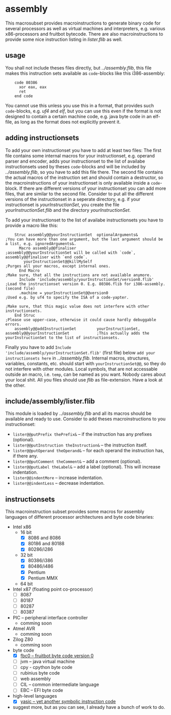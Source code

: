 assembly
========
This macrosubset provides macroinstructions to generate binary code for several processors as well as virtual machines and interpreters, e.g. various x86-processors and fruitbot bytecode.
There are also macroinstructions to provide some nice instruction listing in *lister.flib* as well.

usage
-----
You shall not include theses files directly, but *../assembly.flib*, this file makes this instruction sets available as `code`-blocks like this i386-assembly:
```
    code 80386
      xor eax, eax
      ret
    end code
```

You cannot use this unless you use this in a format, that provides such `code`-blocks, e.g. *uf4* and *elf*,
  but you can use this even if the format is not designed to contain a certain machine code, e.g. java byte code in an elf-file, as long as the format does not explicitly prevent it.

adding instructionsets
----------------------
To add your own instructionset you have to add at least two files:
  The first file
    contains some internal macros for your instructionset, e.g. operand parser and encoder,
    adds your instructionset to the list of availabe instructionsets used by theses `code`-blocks and
    will be included by *../assembly.flib*, so you have to add this file there.
  The second file contains the actual macros of the instruction set and should contain a destructor, so the macroinstructions of your instructionset is only available inside a `code`-block.
If there are different versions of your instructionset you can add more files, that are similar to the second file.
Consider to put all the different versions of the instructionset in a seperate directory,
  e.g. if your instructionset is *yourInstructionSet*, you create the file *yourInstructionSet.flib* and the directory *yourInstructionSet*.

To add your instructionset to the list of availabe instructionsets you have to provide a macro like this:
```
    Struc assembly@@yourInstructionSet  optionalArguments&                                          ;You can have more than one argument, but the last argument should be a list, e.g. ignoredArguments&.
      Macro assembly@@finaliser                                                                     ;assembly@@yourInstructionSet will be called with `code`, assembly@@finaliser with `end code`.
        yourInstructionSet@@killMySelf                                                              ;Purges all your macros, except internal ones.
      End Macro                                                                                     ;Make sure, that all the instructions are not available anymore.
      Include 'include/assembly/yourInstructionSet/version0.flib'                                   ;Load the instructionset version 0. E.g. 80386.flib for i386-assembly. (second file)
      .machine = yourInstructionSet@@version0                                                       ;Used e.g. by uf4 to specify the ISA of a code-yapter.
                                                                                                    ;Make sure, that this magic value does not interfere with other instructionsets.
    End Struc                                                                                       ;Please use upper-case, otherwise it could cause hardly debuggable errors.
    assembly@@addInstructionSet         yourInstructionSet, assembly@@yourInstructionSet            ;This actually adds the yourInstructionSet to the list of instructionsets.
```

Finally you have to add `Include 'include/assembly/yourInstructionSet.flib'` (first file) below `add your instructionsets here` in *../assembly.flib*.
Internal macros, structures, variables, constants, etc. should start with `yourInstructionSet@@`, so they do not interfere with other modules.
Local symbols, that are not accessable outside an macro, i.e. `temp`, can be named as you want. Nobody cares about your local shit.
All you files should use *flib* as file-extension.
Have a look at the other.

include/assembly/lister.flib
----------------------------
This module is loaded by *../assembly.flib* and all its macros should be available and ready to use.
Consider to add theses macroinstructions to you instructionset:
* `lister@@putPrefix thePrefix&` – if the instruction has any prefixes (optional).
* `lister@@putInstruction theInstruction&` – the instruction itself.
* `lister@@putOperand theOperand&` – for each operand the instruction has, if there any.
* `lister@@putComment theComment&` – add a comment (optional).
* `lister@@putLabel theLabel&` – add a label (optional). This will increase indentation.
* `lister@@indentMore` – increase indentation.
* `lister@@indentLess` – decrease indentation.

instructionsets
---------------
This macroinstruction subset provides some macros for assembly languages of different processor architectures and byte code binaries:

* Intel x86
  * 16 bit
    - [x] 8086 and 8086
    - [x] 80186 and 80188
    - [x] 80286/i286
  * 32 bit
    - [x] 80386/i386
    - [x] 80486/i486
    - [x] Pentium
    - [x] Pentium MMX
  * 64 bit
* Intel x87 (floating point co-processor)
  - [ ] 8087
  - [ ] 80187
  - [ ] 80287
  - [ ] 80387
* PIC – peripheral interface controller
  * comming soon
* Atmel AVR
  * comming soon
* Zilog Z80
  * comming soon
* byte code
  - [x] [fbc0 – fruitbot byte code version 0](fruitbot/README.md)
  - [ ] jvm – java virtual machine
  - [ ] cpy - cpython byte code
  - [ ] rubinius byte code
  - [ ] web assembly
  - [ ] CIL – common intermediate language
  - [ ] EBC – EFI byte code
* high-level languages
  - [x] [yasic – yet another symbolic instruction code](yasic/README.md)
* suggest more, but as you can see, I already have a bunch of work to do.
